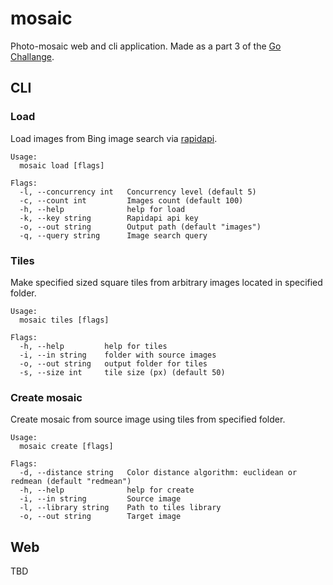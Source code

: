 # mosaic
Photo-mosaic web and cli application. Made as a part 3 of the [Go Challange](http://web.archive.org/web/20200721005949/http://golang-challenge.org/go-challenge3/).

## CLI

### Load

Load images from Bing image search via [rapidapi](https://rapidapi.com/microsoft-azure-org-microsoft-cognitive-services/api/bing-image-search1/).

```
Usage:
  mosaic load [flags]

Flags:
  -l, --concurrency int   Concurrency level (default 5)
  -c, --count int         Images count (default 100)
  -h, --help              help for load
  -k, --key string        Rapidapi api key
  -o, --out string        Output path (default "images")
  -q, --query string      Image search query
```

### Tiles

Make specified sized square tiles from arbitrary images located in specified folder.

```
Usage:
  mosaic tiles [flags]

Flags:
  -h, --help         help for tiles
  -i, --in string    folder with source images
  -o, --out string   output folder for tiles
  -s, --size int     tile size (px) (default 50)
```

### Create mosaic

Create mosaic from source image using tiles from specified folder.

```
Usage:
  mosaic create [flags]

Flags:
  -d, --distance string   Color distance algorithm: euclidean or redmean (default "redmean")
  -h, --help              help for create
  -i, --in string         Source image
  -l, --library string    Path to tiles library
  -o, --out string        Target image
```

## Web
TBD